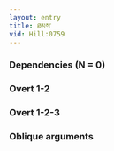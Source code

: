 ```yaml
---
layout: entry
title: ཐམས་
vid: Hill:0759
---
```

### Dependencies (N = 0)


### Overt 1-2


### Overt 1-2-3


### Oblique arguments
